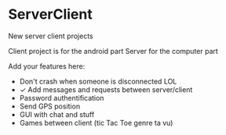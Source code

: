 # ServerClient
New server client projects

Client project is for the android part
Server for the computer part

Add your features here:
- Don't crash when someone is disconnected LOL
- ✓ Add messages and requests between server/client
- Password authentification
- Send GPS position
- GUI with chat and stuff
- Games between client (tic Tac Toe genre ta vu)
